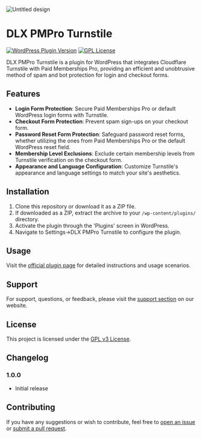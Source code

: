 ![Untitled design](https://github.com/DLXPlugins/dlx-pmpro-turnstile/assets/636521/5923f6e3-5f55-43d1-9ed6-d75abd92bb14)

# DLX PMPro Turnstile

[![WordPress Plugin Version](https://img.shields.io/wordpress/plugin/v/dlx-pmpro-turnstile?style=flat-square)](https://dlxplugins.com/plugins/pmpro-turnstile)
[![GPL License](https://img.shields.io/badge/License-GPL%20v3-blue.svg)](https://www.gnu.org/licenses/gpl-3.0.html)

DLX PMPro Turnstile is a plugin for WordPress that integrates Cloudflare Turnstile with Paid Memberships Pro, providing an efficient and unobtrusive method of spam and bot protection for login and checkout forms.

## Features

- **Login Form Protection**: Secure Paid Memberships Pro or default WordPress login forms with Turnstile.
- **Checkout Form Protection**: Prevent spam sign-ups on your checkout form.
- **Password Reset Form Protection**: Safeguard password reset forms, whether utilizing the ones from Paid Memberships Pro or the default WordPress reset field.
- **Membership Level Exclusions**: Exclude certain membership levels from Turnstile verification on the checkout form.
- **Appearance and Language Configuration**: Customize Turnstile's appearance and language settings to match your site's aesthetics.

## Installation

1. Clone this repository or download it as a ZIP file.
2. If downloaded as a ZIP, extract the archive to your `/wp-content/plugins/` directory.
3. Activate the plugin through the 'Plugins' screen in WordPress.
4. Navigate to Settings->DLX PMPro Turnstile to configure the plugin.

## Usage

Visit the [official plugin page](https://dlxplugins.com/plugins/pmpro-turnstile) for detailed instructions and usage scenarios.

## Support

For support, questions, or feedback, please visit the [support section](https://dlxplugins.com/support) on our website.

## License

This project is licensed under the [GPL v3 License](https://www.gnu.org/licenses/gpl-3.0.html).

## Changelog

### 1.0.0
- Initial release

## Contributing

If you have any suggestions or wish to contribute, feel free to [open an issue](https://github.com/DLXPlugins/dlx-pmpro-turnstile/issues) or [submit a pull request](https://github.com/DLXPlugins/dlx-pmpro-turnstile/pulls).

